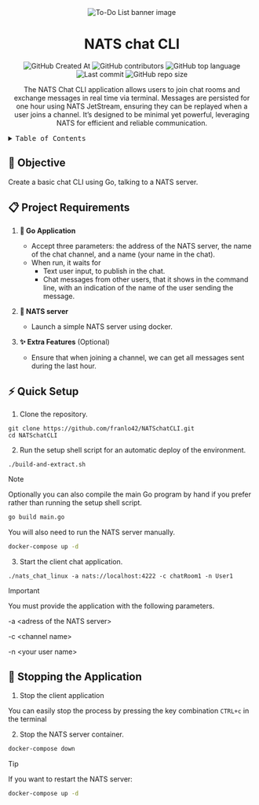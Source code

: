 
<div align="center"><a name="readme-top"></a>
  
  <img alt="To-Do List banner image" src="https://github.com/user-attachments/assets/532387dc-3148-414b-a991-843758d2d7e1">

# NATS chat CLI
  
  ![GitHub Created At](https://img.shields.io/github/created-at/franlo42/NATSchatCLI%20?color=%234F1787)
  ![GitHub contributors](https://img.shields.io/github/contributors/franlo42/NATSchatCLI?COLOR=%23FF6500)
  ![GitHub top language](https://img.shields.io/github/languages/top/franlo42/NATSchatCLI?color=%231230AE)
  ![Last commit](https://img.shields.io/github/last-commit/franlo42/NATSchatCLI?color=%23005B41)
  ![GitHub repo size](https://img.shields.io/github/repo-size/franlo42/NATSchatCLI?color=%23704264)

The NATS Chat CLI application allows users to join chat rooms and exchange messages in real time via terminal. Messages are persisted for one hour using NATS JetStream, ensuring they can be replayed when a user joins a channel. It’s designed to be minimal yet powerful, leveraging NATS for efficient and reliable communication.
</div>

<details>
<summary><kbd>Table of Contents</kbd></summary>

#### ToC

- [Objective](#-objective)
- [Project Requirements](#-project-requirements)
- [Quick Setup](#-quick-setup)
- [Stopping the Application](#-stopping-the-application)

</details>

## 🎯 Objective

Create a basic chat CLI using Go, talking to a NATS server.

## 📋 Project Requirements

1. **🦫 Go Application**
   - Accept three parameters: the address of the NATS server, the name of the chat channel, and a name (your name in the chat).
   - When run, it waits for
       - Text user input, to publish in the chat.
       - Chat messages from other users, that it shows in the command line, with an indication of the name of the user sending the message.

2. **📨 NATS server**
   - Launch a simple NATS server using docker.

3. **✨ Extra Features** (Optional)
   - Ensure that when joining a channel, we can get all messages sent during the last hour.

## ⚡ Quick Setup

1. Clone the repository.
```shell
git clone https://github.com/franlo42/NATSchatCLI.git
cd NATSchatCLI
```

2. Run the setup shell script for an automatic deploy of the environment.
```shell
./build-and-extract.sh
```
> [!NOTE]  
> Optionally you can also compile the main Go program by hand if you prefer rather than running the setup shell script.
> ```bash
> go build main.go
> ```
> You will also need to run the NATS server manually.
> ```bash
> docker-compose up -d
> ```

3. Start the client chat application.
```shell
./nats_chat_linux -a nats://localhost:4222 -c chatRoom1 -n User1
```
> [!IMPORTANT]  
> You must provide the application with the following parameters.
> 
> -a \<adress of the NATS server>
> 
> -c \<channel name>
>
> -n \<your user name>

## 🛑 Stopping the Application

1. Stop the client application

You can easily stop the process by pressing the key combination `CTRL+c` in the terminal

2. Stop the NATS server container.
```bash
docker-compose down
```
> [!TIP]
> If you want to restart the NATS server:
> ```bash
> docker-compose up -d
> ```
